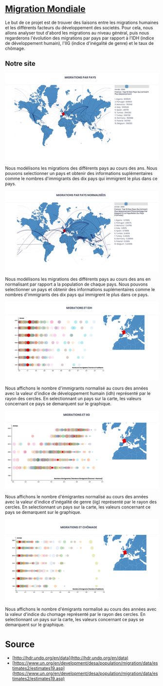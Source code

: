 # [Migration Mondiale](https://s12p.github.io/DataVisualization/)




Le but de ce projet est de trouver des liaisons entre les migrations humaines et les différents facteurs du développement des societés. Pour cela, nous allons analyser tout d'abord les migrations au niveau général, puis nous regarderons l'évolution des migrations par pays par rapport à l'IDH (indice de développement humain), l'IIG (indice d'inégalité de genre) et le taux de chômage.

##

## Notre site

![40% center](images/migration.png)

Nous modélisons les migrations des différents pays au cours des ans. Nous pouvons selectionner un pays et obtenir des informations suplémentaires comme le nombres d'immigrants des dix pays qui immigrent le plus dans ce pays.

![40% center](images/normalise.png)

Nous modélisons les migrations des différents pays au cours des ans en normalisant par rapport a la population de chaque pays. Nous pouvons selectionner un pays et obtenir des informations suplémentaires comme le nombres d'immigrants des dix pays qui immigrent le plus dans ce pays.

![60% center](images/idh.png)

Nous affichons le nombre d'immigrants normalisé au cours des années avec la valeur d'indice de développement humain (idh) représenté par le rayon des cercles. En selectionnant un pays sur la carte, les valeurs concernant ce pays se demarquent sur le graphique.

![37% center](images/iig.png)

Nous affichons le nombre d'émigrantes normalisé au cours des années avec la valeur d'indice d'inégalité de genre (iig) représenté par le rayon des cercles. En selectionnant un pays sur la carte, les valeurs concernant ce pays se demarquent sur le graphique.

![40% center](images/chomage.png)

Nous affichons le nombre d'émigrants normalisé au cours des années avec la valeur d'indice du chomage représenté par le rayon des cercles. En selectionnant un pays sur la carte, les valeurs concernant ce pays se demarquent sur le graphique.

# Source

* [http://hdr.undp.org/en/data](http://hdr.undp.org/en/data)
* [https://www.un.org/en/development/desa/population/migration/data/estimates2/estimates19.asp](https://www.un.org/en/development/desa/population/migration/data/estimates2/estimates19.asp)
